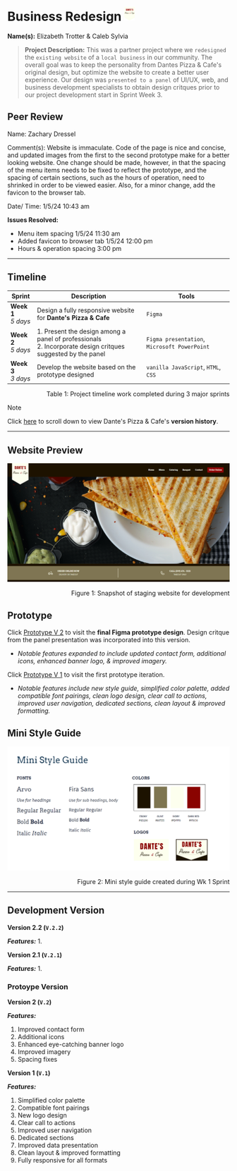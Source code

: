 # Business Redesign <img src="./assets/Banner-logo.png" alt="Banner Logo for Dante's Pizza" style="height: 2rem;">


**Name(s):** Elizabeth Trotter & Caleb Sylvia

> **Project Description:** This was a partner project where we `redesigned` the `existing website` of a `local business` in our community. The overall goal was to keep the personality from Dantes Pizza & Cafe's original design, but optimize the website to create a better user experience. Our design was `presented to a panel` of UI/UX, web, and business development specialists to obtain design critques prior to our project development start in Sprint Week 3.


## Peer Review
Name: Zachary Dressel

Comment(s): Website is immaculate. Code of the page is nice and concise, and updated images from the first to the second prototype make for a better looking website. One change should be made, however, in that the spacing of the menu items needs to be fixed to reflect the prototype, and the spacing of certain sections, such as the hours of operation, need to shrinked in order to be viewed easier. Also, for a minor change, add the favicon to the browser tab.

Date/ Time: 1/5/24 10:43 am

**Issues Resolved:**
- Menu item spacing 1/5/24 11:30 am
- Added favicon to browser tab 1/5/24 12:00 pm
- Hours & operation spacing 3:00 pm


---


## Timeline

| Sprint | Description | Tools |
| --- | --- | --- |
| **Week 1** <br/> *5 days* | Design a fully responsive website for **Dante's Pizza & Cafe** | `Figma` | 
| **Week 2** <br/> *5 days* | 1. Present the design among a panel of professionals <br/> 2. Incorporate design critques suggested by the panel | `Figma presentation`, `Microsoft PowerPoint` |
| **Week 3** <br/> *3 days* | Develop the website based on the prototype designed | `vanilla JavaScript`, `HTML`, `CSS` |
<p align="right">Table 1: Project timeline work completed during 3 major sprints</p>

> [!NOTE]
> Click [here](#development-version) to scroll down to view Dante's Pizza & Cafe's **version history**. 


---


## Website Preview

![Website preview](./assets/website-preview.png)
<p align="right">Figure 1: Snapshot of staging website for development</p>


## Prototype

Click [Prototype V 2](https://www.figma.com/proto/IZ1IJ8tUWBsdXfP2lMetDl/Business-Redesign-Rework?type=design&node-id=1-605&t=6aVrKEGjnJBa0F2p-1&scaling=min-zoom&page-id=0%3A1&starting-point-node-id=1%3A605&mode=design) 
to visit the **final Figma prototype design**. Design critque from the panel presentation was incorporated into this version.
- *Notable features expanded to include updated contact form, additional icons, enhanced banner logo, & improved imagery.*

Click [Prototype V 1](https://www.figma.com/proto/WiIYdG8WmdJ8nkJv6AB7AS/Business-Redesign?node-id=12-26&starting-point-node-id=12%3A26&mode=design&t=jJQIUqZEqM7ryaoY-1)
to visit the first prototype iteration.
- *Notable features include new style guide, simplified color palette, added compatible font pairings, clean logo design, clear call to actions, improved user navigation, dedicated sections, clean layout & improved formatting.*


## Mini Style Guide

![Mini Style Guide](./assets/mini-style-guide.png)
<p align="right">Figure 2: Mini style guide created during Wk 1 Sprint</p>


---


## Development Version

**Version 2.2 (`V.2.2`)**

***Features:***
1. 

**Version 2.1 (`V.2.1`)**

***Features:***
1. 


### Protoype Version

**Version 2 (`V.2`)**

***Features:***
1. Improved contact form
2. Additional icons
3. Enhanced eye-catching banner logo
4. Improved imagery
5. Spacing fixes

**Version 1 (`V.1`)**

***Features:***
1. Simplified color palette 
2. Compatible font pairings
3. New logo design
4. Clear call to actions 
5. Improved user navigation 
6. Dedicated sections
7. Improved data presentation
8. Clean layout & improved formatting
9. Fully responsive for all formats
